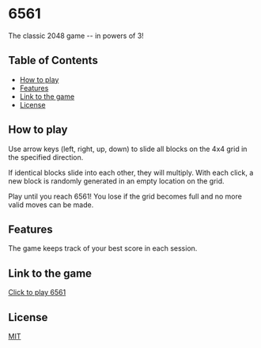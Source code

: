 # 6561

The classic 2048 game -- in powers of 3!

## Table of Contents

- [How to play](#how-to-play)
- [Features](#features)
- [Link to the game](#link-to-the-game)
- [License](#license)

## How to play

Use arrow keys (left, right, up, down) to slide all blocks on the 4x4 grid in the specified direction. 

If identical blocks slide into each other, they will multiply. With each click, a new block is randomly generated in an empty location on the grid. 

Play until you reach 6561! You lose if the grid becomes full and no more valid moves can be made. 

## Features

The game keeps track of your best score in each session. 

## Link to the game

[Click to play 6561](https://iydia.github.io/6561/)

## License

[MIT](https://github.com/iydia/6561/blob/main/LICENSE)